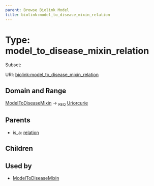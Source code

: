 ```yaml
---
parent: Browse Biolink Model
title: biolink:model_to_disease_mixin_relation
---
```


# Type: model_to_disease_mixin_relation

Subset:



URI: [biolink:model_to_disease_mixin_relation](https://w3id.org/biolink/vocab/model_to_disease_mixin_relation)

## Domain and Range

[ModelToDiseaseMixin](ModelToDiseaseMixin.md) ->  <sub>REQ</sub> [Uriorcurie](types/Uriorcurie.md)

## Parents

 *  is_a: [relation](relation.md)

## Children


## Used by

 * [ModelToDiseaseMixin](ModelToDiseaseMixin.md)
